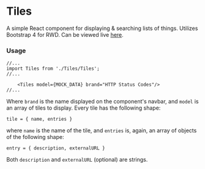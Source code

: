 # Tiles
A simple React component for displaying & searching lists of things. Utilizes Bootstrap 4 for RWD.
Can be viewed live [here](https://fervero.github.io/tiles/).

### Usage

```
//...
import Tiles from './Tiles/Tiles';
//...

    <Tiles model={MOCK_DATA} brand="HTTP Status Codes"/>
//...
```
Where `brand` is the name displayed on the component's navbar, and `model` is an array of tiles to display.
Every tile has the following shape:
```
tile = { name, entries }
```
where `name` is the name of the tile, and `entries` is, again, an array of objects of the following shape:
```
entry = { description, externalURL }
```
Both `description` and `externalURL` (optional) are strings.
